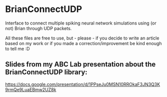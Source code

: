 # BrianConnectUDP
Interface to connect multiple spiking neural network simulations using (or not) Brian through UDP packets.

All these files are free to use, but - please - if you decide to write an article based on my work or if you made a correction/improvement be kind enough to tell me :D

## Slides from my ABC Lab presentation about the BrianConnectUDP library:  
https://docs.google.com/presentation/d/1PPseJu0MSN10RROkaF3JN3Q3K9rmQe9LuaEBmw2UZ8k
